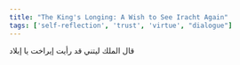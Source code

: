 ```yaml
---
title: "The King's Longing: A Wish to See Iracht Again"
tags: ['self-reflection', 'trust', 'virtue', "dialogue"]
---
```


 قال الملك ليتني قد رأيت إيراخت يا إبلاد
